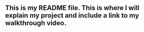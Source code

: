 ## This is my README file. This is where I will explain my project and include a link to my walkthrough video.